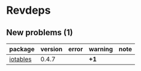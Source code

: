 # Revdeps

## New problems (1)

|package                          |version |error |warning |note |
|:--------------------------------|:-------|:-----|:-------|:----|
|[iotables](problems.md#iotables) |0.4.7   |      |__+1__  |     |

